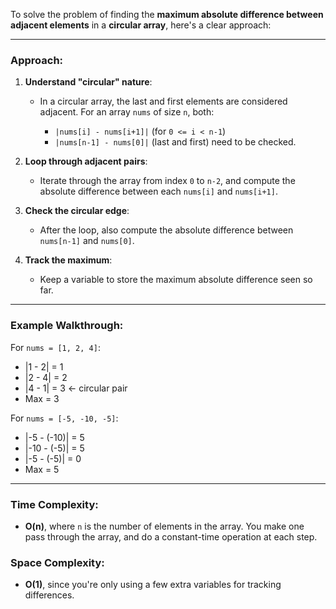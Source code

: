 To solve the problem of finding the **maximum absolute difference between adjacent elements** in a **circular array**, here's a clear approach:

---

### **Approach:**

1. **Understand "circular" nature**:

   * In a circular array, the last and first elements are considered adjacent. For an array `nums` of size `n`, both:

     * `|nums[i] - nums[i+1]|` (for `0 <= i < n-1`)
     * `|nums[n-1] - nums[0]|` (last and first)
       need to be checked.

2. **Loop through adjacent pairs**:

   * Iterate through the array from index `0` to `n-2`, and compute the absolute difference between each `nums[i]` and `nums[i+1]`.

3. **Check the circular edge**:

   * After the loop, also compute the absolute difference between `nums[n-1]` and `nums[0]`.

4. **Track the maximum**:

   * Keep a variable to store the maximum absolute difference seen so far.

---

### **Example Walkthrough:**

For `nums = [1, 2, 4]`:

* |1 - 2| = 1
* |2 - 4| = 2
* |4 - 1| = 3 ← circular pair
* Max = 3

For `nums = [-5, -10, -5]`:

* \|-5 - (-10)| = 5
* \|-10 - (-5)| = 5
* \|-5 - (-5)| = 0
* Max = 5

---

### **Time Complexity:**

* **O(n)**, where `n` is the number of elements in the array. You make one pass through the array, and do a constant-time operation at each step.

### **Space Complexity:**

* **O(1)**, since you're only using a few extra variables for tracking differences.
